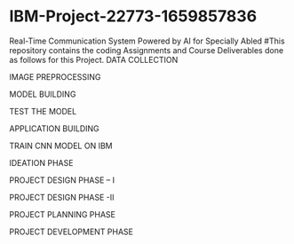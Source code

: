 # IBM-Project-22773-1659857836
Real-Time Communication System Powered by AI for Specially Abled
#This repository contains the coding Assignments and Course Deliverables done as follows for this Project.
DATA COLLECTION

IMAGE PREPROCESSING

MODEL BUILDING

TEST THE MODEL

APPLICATION BUILDING

TRAIN CNN MODEL ON IBM

IDEATION PHASE

PROJECT DESIGN PHASE – I

PROJECT DESIGN PHASE -II

PROJECT PLANNING PHASE

PROJECT DEVELOPMENT PHASE
